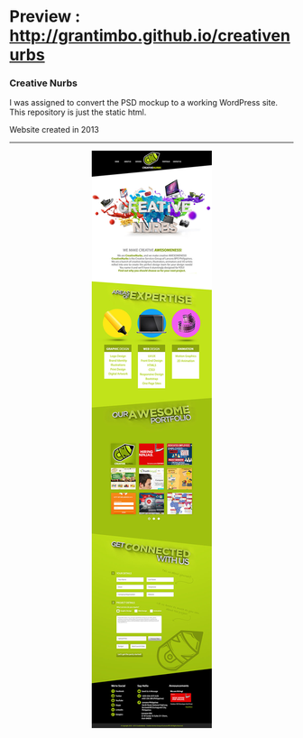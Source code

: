 # Preview : http://grantimbo.github.io/creativenurbs #
### Creative Nurbs ###

I was assigned to convert the PSD mockup to a working WordPress site. This repository is just the static html.

Website created in 2013

***

<p align="center">
  <img src="https://raw.githubusercontent.com/grantimbo/creativenurbs/master/imgs/screenshot.jpg">
</p>


